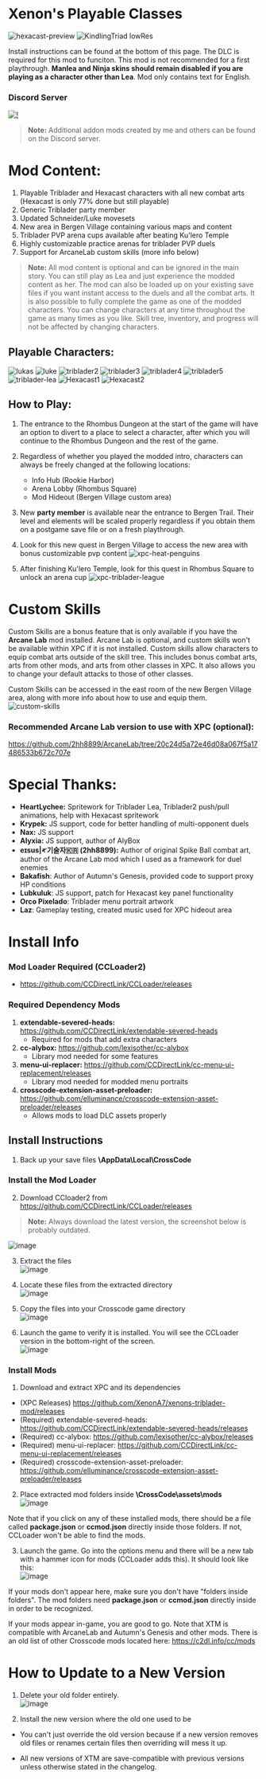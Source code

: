 # Xenon's Playable Classes
![hexacast-preview](https://github.com/user-attachments/assets/2a18ca80-29b9-4816-beb5-44a23220a34a) ![KindlingTriad lowRes](https://github.com/user-attachments/assets/bc8e3667-71ee-4597-9d3d-0b26fe83e089)

Install instructions can be found at the bottom of this page. The DLC is required for this mod to funciton. This mod is not recommended for a first playthrough. **Manlea and Ninja skins should remain disabled if you are playing as a character other than Lea**. Mod only contains text for English.

### **Discord Server**
[![!](https://invidget.switchblade.xyz/CsfUk9vpFq)](https://discord.gg/CsfUk9vpFq)

>**Note:** Additional addon mods created by me and others can be found on the Discord server.

# **Mod Content:**
1. Playable Triblader and Hexacast characters with all new combat arts (Hexacast is only 77% done but still playable)
2. Generic Triblader party member
3. Updated Schneider/Luke movesets
4. New area in Bergen Village containing various maps and content
5. Triblader PVP arena cups available after beating Ku'lero Temple
6. Highly customizable practice arenas for triblader PVP duels
7. Support for ArcaneLab custom skills (more info below)

>**Note:** All mod content is optional and can be ignored in the main story. You can still play as Lea and just experience the modded content as her. The mod can also be loaded up on your existing save files if you want instant access to the duels and all the combat arts. It is also possible to fully complete the game as one of the modded characters. You can change characters at any time throughout the game as many times as you like. Skill tree, inventory, and progress will not be affected by changing characters.

## **Playable Characters:** 

![lukas](https://user-images.githubusercontent.com/105614278/168503144-55fa2d1a-5602-439e-8ad8-2060d2135628.gif)
![luke](https://user-images.githubusercontent.com/105614278/168503143-488ff957-1f98-4fc0-ab81-784579f945d0.gif)
![triblader2](https://user-images.githubusercontent.com/105614278/168503145-8b3ab338-4a08-4805-9160-0d64200e74ec.gif)
![triblader3](https://user-images.githubusercontent.com/105614278/168503467-896c5082-e2bc-4640-9a85-651c878634d2.gif)
![triblader4](https://user-images.githubusercontent.com/105614278/168503633-d4a825cb-7f82-4b6b-a6fc-4e471e74ad31.gif)
![triblader5](https://user-images.githubusercontent.com/105614278/168504082-661b6b87-e9b3-42ef-8192-603a01f0f1ca.gif)
![triblader-lea](https://github.com/XenonA7/xenons-triblader-mod/assets/105614278/da027b4e-a16b-4eb3-8639-3c12ceaa92e7)
![Hexacast1](https://github.com/user-attachments/assets/e083a9c0-6b50-4cba-8ab3-31bb22e5ef68)
![Hexacast2](https://github.com/user-attachments/assets/9c7f862b-c225-4935-a4d6-e99ef1381f5a)

## **How to Play:**
1. The entrance to the Rhombus Dungeon at the start of the game will have an option to divert to a place to select a character, after which you will continue to the Rhombus Dungeon and the rest of the game.
2. Regardless of whether you played the modded intro, characters can always be freely changed at the following locations:
   * Info Hub (Rookie Harbor)
   * Arena Lobby (Rhombus Square)
   * Mod Hideout (Bergen Village custom area)
3. New **party member** is available near the entrance to Bergen Trail. Their level and elements will be scaled properly regardless if you obtain them on a postgame save file or on a fresh playthrough.
4. Look for this new quest in Bergen Village to access the new area with bonus customizable pvp content
   ![xpc-heat-penguins](https://github.com/user-attachments/assets/b0a69c2c-fe17-4313-9ea7-52b5b82a5850)

5. After finishing Ku'lero Temple, look for this quest in Rhombus Square to unlock an arena cup
   ![xpc-triblader-league](https://github.com/user-attachments/assets/315ef6db-51e6-421a-9029-2c15338f0a98)

# Custom Skills
Custom Skills are a bonus feature that is only available if you have the **Arcane Lab** mod installed. Arcane Lab is optional, and custom skills won't be available within XPC if it is not installed. Custom skills allow characters to equip combat arts outside of the skill tree. This includes bonus combat arts, arts from other mods, and arts from other classes in XPC. It also allows you to change your default attacks to those of other classes.

Custom Skills can be accessed in the east room of the new Bergen Village area, along with more info about how to use and equip them.
![custom-skills](https://github.com/user-attachments/assets/a0cfce97-4635-40b1-b3c8-de6033fb64d7)

### Recommended Arcane Lab version to use with XPC (optional):
https://github.com/2hh8899/ArcaneLab/tree/20c24d5a72e46d08a067f5a17486533b672c707e

# **Special Thanks:**
- **HeartLychee:** Spritework for Triblader Lea, Triblader2 push/pull animations, help with Hexacast spritework
- **Krypek:** JS support, code for better handling of multi-opponent duels
- **Nax:** JS support
- **Alyxia:** JS support, author of AlyBox
- **eɪsus|𐤀기술자🇰🇷 (2hh8899):** Author of original Spike Ball combat art, author of the Arcane Lab mod which I used as a framework for duel enemies
- **Bakafish**: Author of Autumn's Genesis, provided code to support proxy HP conditions
- **Lubkuluk**: JS support, patch for Hexacast key panel functionality
- **Orco Pixelado**: Triblader menu portrait artwork
- **Laz**: Gameplay testing, created music used for XPC hideout area

# Install Info
### **Mod Loader Required (CCLoader2)**
* https://github.com/CCDirectLink/CCLoader/releases
### **Required Dependency Mods**
1. **extendable-severed-heads:** https://github.com/CCDirectLink/extendable-severed-heads  
   * Required for mods that add extra characters
2. **cc-alybox:** https://github.com/lexisother/cc-alybox
   * Library mod needed for some features
3. **menu-ui-replacer:** https://github.com/CCDirectLink/cc-menu-ui-replacement/releases
   * Library mod needed for modded menu portraits
4. **crosscode-extension-asset-preloader:** https://github.com/elluminance/crosscode-extension-asset-preloader/releases
   * Allows mods to load DLC assets properly
  
## Install Instructions
1. Back up your save files **\AppData\Local\CrossCode**

### Install the Mod Loader
2. Download CCloader2 from https://github.com/CCDirectLink/CCLoader/releases
>**Note:** Always download the latest version, the screenshot below is probably outdated.

![image](https://user-images.githubusercontent.com/105614278/179910752-49fb02fd-87d4-43fb-8853-c1794925c223.png)

3. Extract the files  
![image](https://user-images.githubusercontent.com/105614278/179910853-0a511c33-a559-4e85-82ee-83e210ee3d83.png)

4. Locate these files from the extracted directory  
![image](https://user-images.githubusercontent.com/105614278/179910937-8c62ce97-f062-41c0-90b0-685c483e3de9.png)

5. Copy the files into your Crosscode game directory  
![image](https://user-images.githubusercontent.com/105614278/179911026-a895f1f7-7dfa-406a-8e94-8d4fc9e5bc62.png)

6. Launch the game to verify it is installed. You will see the CCLoader version in the bottom-right of the screen.  
![image](https://user-images.githubusercontent.com/105614278/179911121-3f74421f-251a-462a-8172-aae6314d840f.png)

### Install Mods
1. Download and extract XPC and its dependencies
- (XPC Releases) https://github.com/XenonA7/xenons-triblader-mod/releases  
- (Required) extendable-severed-heads: https://github.com/CCDirectLink/extendable-severed-heads/releases  
- (Required) cc-alybox: https://github.com/lexisother/cc-alybox/releases
- (Required) menu-ui-replacer: https://github.com/CCDirectLink/cc-menu-ui-replacement/releases
- (Required) crosscode-extension-asset-preloader: https://github.com/elluminance/crosscode-extension-asset-preloader/releases

2. Place extracted mod folders inside **\CrossCode\assets\mods**  
![image](https://user-images.githubusercontent.com/105614278/179912844-b0ac6c4e-4a03-4a97-a3fc-22eb7d1a4bce.png)  

Note that if you click on any of these installed mods, there should be a file called **package.json** or **ccmod.json** directly inside those folders. If not, CCLoader won't be able to find the mods.

3. Launch the game. Go into the options menu and there will be a new tab with a hammer icon for mods (CCLoader adds this). It should look like this:  
![image](https://user-images.githubusercontent.com/105614278/179913184-8603fbe7-9cf6-4437-9ef7-e89b4930cb5c.png)  

If your mods don't appear here, make sure you don't have "folders inside folders". The mod folders need **package.json** or **ccmod.json** directly inside in order to be recognized.

If your mods appear in-game, you are good to go. Note that XTM is compatible with ArcaneLab and Autumn's Genesis and other mods. There is an old list of other Crosscode mods located here: https://c2dl.info/cc/mods

# How to Update to a New Version
1. Delete your old folder entirely.  
![image](https://user-images.githubusercontent.com/105614278/180620611-e05635f6-16c4-406f-9689-7bbbed2d4cd5.png)  

2. Install the new version where the old one used to be  

* You can't just override the old version because if a new version removes old files or renames certain files then overriding will mess it up.

* All new versions of XTM are save-compatible with previous versions unless otherwise stated in the changelog.
